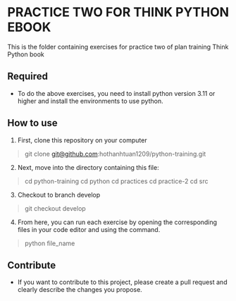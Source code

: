 # PRACTICE TWO FOR THINK PYTHON EBOOK
This is the folder containing exercises for practice two of plan training Think Python book

## Required
* To do the above exercises, you need to install python version 3.11 or higher and install the environments to use python.

## How to use
1. First, clone this repository on your computer
> git clone git@github.com:hothanhtuan1209/python-training.git

2. Next, move into the directory containing this file:
> cd python-training
> cd python
> cd practices
> cd practice-2
> cd src 

3. Checkout to branch develop
> git checkout develop

4. From here, you can run each exercise by opening the corresponding files in your code editor and using the command.
> python file_name

## Contribute
 * If you want to contribute to this project, please create a pull request and clearly describe the changes you propose.